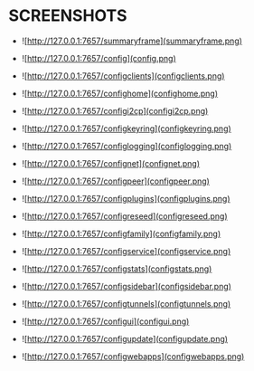 SCREENSHOTS
===========

 * ![http://127.0.0.1:7657/summaryframe](summaryframe.png)

 * ![http://127.0.0.1:7657/config](config.png)

 * ![http://127.0.0.1:7657/configclients](configclients.png)

 * ![http://127.0.0.1:7657/confighome](confighome.png)

 * ![http://127.0.0.1:7657/configi2cp](configi2cp.png)

 * ![http://127.0.0.1:7657/configkeyring](configkeyring.png)

 * ![http://127.0.0.1:7657/configlogging](configlogging.png)

 * ![http://127.0.0.1:7657/confignet](confignet.png)

 * ![http://127.0.0.1:7657/configpeer](configpeer.png)

 * ![http://127.0.0.1:7657/configplugins](configplugins.png)

 * ![http://127.0.0.1:7657/configreseed](configreseed.png)

 * ![http://127.0.0.1:7657/configfamily](configfamily.png)

 * ![http://127.0.0.1:7657/configservice](configservice.png)

 * ![http://127.0.0.1:7657/configstats](configstats.png)

 * ![http://127.0.0.1:7657/configsidebar](configsidebar.png)

 * ![http://127.0.0.1:7657/configtunnels](configtunnels.png)

 * ![http://127.0.0.1:7657/configui](configui.png)

 * ![http://127.0.0.1:7657/configupdate](configupdate.png)

 * ![http://127.0.0.1:7657/configwebapps](configwebapps.png)


